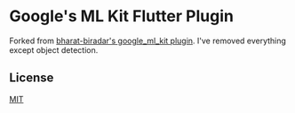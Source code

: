 # Google's ML Kit Flutter Plugin

Forked from [bharat-biradar's google_ml_kit plugin](https://github.com/bharat-biradar/Google-Ml-Kit-plugin).
I've removed everything except object detection.

## License

[MIT](https://choosealicense.com/licenses/mit/)
